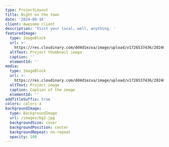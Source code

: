 ```yaml
---
type: ProjectLayout
title: Night on the town
date: '2024-09-16'
client: Awesome client
description: 'Visit your local, well, anything. '
featuredImage:
  type: ImageBlock
  url: >-
    https://res.cloudinary.com/dd4d1ezxa/image/upload/v1726537436/20240519173818_IMG_2023_j7mwep.jpg
  altText: Project thumbnail image
  caption: ''
  elementId: ''
media:
  type: ImageBlock
  url: >-
    https://res.cloudinary.com/dd4d1ezxa/image/upload/v1726537436/20240519173818_IMG_2023_j7mwep.jpg
  altText: Project image
  caption: Caption of the image
  elementId: ''
addTitleSuffix: true
colors: colors-a
backgroundImage:
  type: BackgroundImage
  url: /images/bg2.jpg
  backgroundSize: cover
  backgroundPosition: center
  backgroundRepeat: no-repeat
  opacity: 100
---
```

